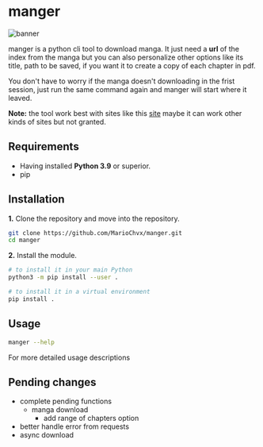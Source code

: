 # manger

![banner](https://user-images.githubusercontent.com/100007797/257945920-1a057ecc-1968-4fe2-a26a-1cffa87733df.png)

manger is a python cli tool to download manga. It just need a **url** of the index from the manga but you can also personalize other options like its title, path to be saved, if you want it to create a copy of each chapter in pdf.

You don't have to worry if the manga doesn't downloading in the frist session, just run the same command again and manger will start where it leaved.

**Note:** the tool work best with sites like this [site](https://ww6.read-onepiece.com/) maybe it can work other kinds of sites but not granted.

## Requirements

- Having installed **Python 3.9** or superior.
- pip

## Installation

**1.** Clone the repository and move into the repository.

```bash
git clone https://github.com/MarioChvx/manger.git
cd manger
```

**2.** Install the module.

```bash
# to install it in your main Python
python3 -m pip install --user .

# to install it in a virtual environment
pip install .
```

## Usage

```bash
manger --help
```

For more detailed usage descriptions

## Pending changes

- complete pending functions
  - manga download
    - add range of chapters option
- better handle error from requests
- async download
